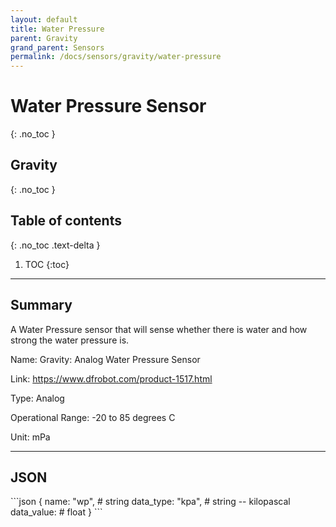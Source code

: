 ```yaml
---
layout: default
title: Water Pressure
parent: Gravity
grand_parent: Sensors
permalink: /docs/sensors/gravity/water-pressure
---
```


# Water Pressure Sensor
{: .no_toc }
## Gravity
{: .no_toc }

## Table of contents
{: .no_toc .text-delta }

1. TOC
{:toc}

---

## Summary

A Water Pressure sensor that will sense whether there is water and how strong the water pressure is. 

Name: Gravity: Analog Water Pressure Sensor

Link: https://www.dfrobot.com/product-1517.html

Type: Analog 

Operational Range: -20 to 85 degrees C

Unit: mPa

---

## JSON 

<div class="code-example" markdown="1">
```json
{
  name: "wp",        # string
  data_type: "kpa",  # string -- kilopascal
  data_value:        # float
}
```
</div>